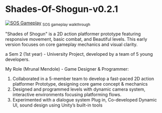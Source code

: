 # Shades-Of-Shogun-v0.2.1
[![SOS Gameplay](main-menu-final.png)](https://youtu.be/U2wNdQzi_rE?si=JXLUSEoBi4uBGMIE)
<sub> SOS gameplay walkthrough </sub>

"Shades of Shogun" is a 2D action platformer prototype featuring responsive movement, basic combat, and Beautiful levels. This early version focuses on core gameplay mechanics and visual clarity.

a Sem 2 (1st year) - University Project, developed by a team of 5 young developers.

My Role (Mrunal Mendole) - Game Designer & Programmer:
1) Collaborated in a 5-member team to develop a fast-paced 2D action platformer Prototype, designing core game concept & mechanics
2) Designed and programmed levels with dynamic camera system, interactive environments focusing platforming flows.
3) Experimented with a dialogue system Plug in, Co-developed Dynamic UI, sound design using Unity’s built-in tools



